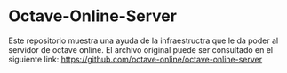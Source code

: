 # Octave-Online-Server
Este repositorio muestra una ayuda de la infraestructra que le da poder al servidor de octave online. El archivo original puede ser consultado en el siguiente link: https://github.com/octave-online/octave-online-server
